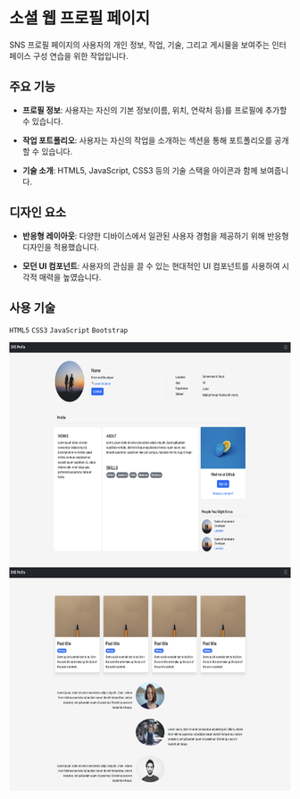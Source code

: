 # 소셜 웹 프로필 페이지

SNS 프로필 페이지의 사용자의 개인 정보, 작업, 기술, 그리고 게시물을 보여주는 인터페이스 구성 연습을 위한 작업입니다.

## 주요 기능

- **프로필 정보**: 사용자는 자신의 기본 정보(이름, 위치, 연락처 등)를 프로필에 추가할 수 있습니다.

- **작업 포트폴리오**: 사용자는 자신의 작업을 소개하는 섹션을 통해 포트폴리오를 공개할 수 있습니다.

- **기술 소개**: HTML5, JavaScript, CSS3 등의 기술 스택을 아이콘과 함께 보여줍니다.


## 디자인 요소

- **반응형 레이아웃**: 다양한 디바이스에서 일관된 사용자 경험을 제공하기 위해 반응형 디자인을 적용했습니다.

- **모던 UI 컴포넌트**: 사용자의 관심을 끌 수 있는 현대적인 UI 컴포넌트를 사용하여 시각적 매력을 높였습니다.


## 사용 기술

`HTML5` `CSS3` `JavaScript` `Bootstrap`



<img src="images/index1.png" width="700" height="400">
<img src="images/index2.png" width="700" height="400">
